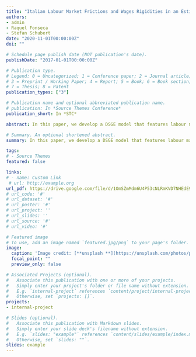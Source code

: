 ```yaml
---
title: "Italian Labour Market Frictions and Wages Rigidities in an Estimated DSGE Model"
authors: 
- admin
- Raquel Fonseca
- Stefan Schubert
date: "2020-11-01T00:00:00Z"
doi: ""

# Schedule page publish date (NOT publication's date).
publishDate: "2017-01-01T00:00:00Z"

# Publication type.
# Legend: 0 = Uncategorized; 1 = Conference paper; 2 = Journal article;
# 3 = Preprint / Working Paper; 4 = Report; 5 = Book; 6 = Book section;
# 7 = Thesis; 8 = Patent
publication_types: ["3"]

# Publication name and optional abbreviated publication name.
# publication: In *Source Themes Conference*
publication_short: In *STC*

abstract: In this paper, we develop a DSGE model that features labour market frictions and wage rigidities to assess the relevance of several structural shocks on labour market dynamics and the business cycle in Italy. 

# Summary. An optional shortened abstract.
summary: In this paper, we develop a DSGE model that features labour market frictions and wage rigidities to assess the relevance of several structural shocks on labour market dynamics and the business cycle in Italy

tags:
# - Source Themes
featured: false

links:
# - name: Custom Link
 # url: http://example.org
url_pdf: https://drive.google.com/file/d/1OmSZmMdm6U4P53cNLRmKVD7NHEdE9fs_/view?usp=sharing
# url_code: '#'
# url_dataset: '#'
# url_poster: '#'
# url_project: ''
# url_slides: ''
# url_source: '#'
# url_video: '#'

# Featured image
# To use, add an image named `featured.jpg/png` to your page's folder. 
image:
  caption: 'Image credit: [**unsplash **](https://unsplash.com/photos/pLCdAaMFLTE)'
  focal_point: ""
  preview_only: false

# Associated Projects (optional).
#   Associate this publication with one or more of your projects.
#   Simply enter your project's folder or file name without extension.
#   E.g. `internal-project` references `content/project/internal-project/index.md`.
#   Otherwise, set `projects: []`.
projects:
- internal-project

# Slides (optional).
#   Associate this publication with Markdown slides.
#   Simply enter your slide deck's filename without extension.
#   E.g. `slides: "example"` references `content/slides/example/index.md`.
#   Otherwise, set `slides: ""`.
slides: example
---
```




